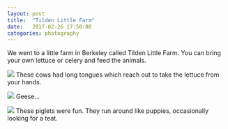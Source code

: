 ```yaml
---
layout: post
title:  "Tilden Little Farm"
date:   2017-02-26 17:50:00
categories: photography
---
```


We went to a little farm in Berkeley called Tilden Little Farm. You can bring your own lettuce or celery and feed the animals.

<img src="https://dl.dropboxusercontent.com/u/83326/kylejameskirwan.com_rsources/photography/000052490031.jpg" class="image-big"> These cows had long tongues which reach out to take the lettuce from your hands.

<img src="https://dl.dropboxusercontent.com/u/83326/kylejameskirwan.com_rsources/photography/000052490037.jpg" class="image-big"> Geese...

<img src="https://dl.dropboxusercontent.com/u/83326/kylejameskirwan.com_rsources/photography/000052490033.jpg" class="image-big"> These piglets were fun. They run around like puppies, occasionally looking for a teat.